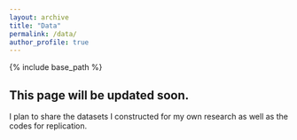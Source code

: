 ```yaml
---
layout: archive
title: "Data"
permalink: /data/
author_profile: true
---
```


{% include base_path %}

## This page will be updated soon.

I plan to share the datasets I constructed for my own research as well as the codes for replication.